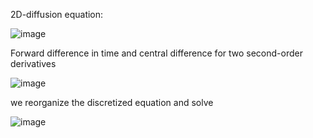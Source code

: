  2D-diffusion equation:

 ![image](https://github.com/user-attachments/assets/0b1d0999-64ad-4630-8e23-ca13072a2051)


 Forward difference in time and central difference for two second-order derivatives


 ![image](https://github.com/user-attachments/assets/c99e41d1-22e2-49f6-96bf-470fc7964472)


we reorganize the discretized equation and solve

![image](https://github.com/user-attachments/assets/31b756f3-fc71-41ff-8294-c80182804a55)
